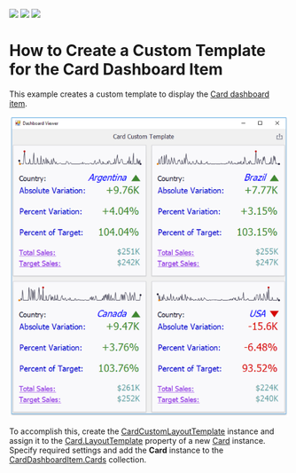 <!-- default badges list -->
![](https://img.shields.io/endpoint?url=https://codecentral.devexpress.com/api/v1/VersionRange/144724571/18.1.3%2B)
[![](https://img.shields.io/badge/Open_in_DevExpress_Support_Center-FF7200?style=flat-square&logo=DevExpress&logoColor=white)](https://supportcenter.devexpress.com/ticket/details/T830544)
[![](https://img.shields.io/badge/📖_How_to_use_DevExpress_Examples-e9f6fc?style=flat-square)](https://docs.devexpress.com/GeneralInformation/403183)
<!-- default badges end -->
# How to Create a Custom Template for the Card Dashboard Item

This example creates a custom template to display the [Card dashboard item](https://docs.devexpress.com/Dashboard/15263/creating-dashboards/creating-dashboards-in-the-winforms-designer/designing-dashboard-items/cards).

![](https://github.com/DevExpress-Examples/winviewer-how-to-create-custom-card-layout-template/blob/18.1.3%2B/images/CardCustomLayoutTemplateExample.png)

To accomplish this, create the [CardCustomLayoutTemplate](https://docs.devexpress.com/Dashboard/DevExpress.DashboardCommon.CardCustomLayoutTemplate) instance and assign it to the [Card.LayoutTemplate](https://docs.devexpress.com/Dashboard/DevExpress.DashboardCommon.Card.LayoutTemplate) property of a new [Card](https://docs.devexpress.com/Dashboard/DevExpress.DashboardCommon.Card) instance. Specify required settings and add the **Card** instance to the [CardDashboardItem.Cards](https://docs.devexpress.com/Dashboard/DevExpress.DashboardCommon.CardDashboardItem.Cards) collection.
